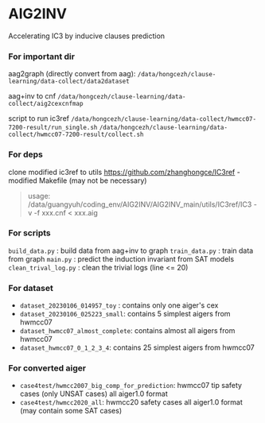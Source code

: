 # AIG2INV

Accelerating IC3 by inducive clauses prediction

### For important dir
aag2graph (directly convert from aag):
`/data/hongcezh/clause-learning/data-collect/data2dataset`

aag+inv to cnf
`/data/hongcezh/clause-learning/data-collect/aig2cexcnfmap`

script to run ic3ref
`/data/hongcezh/clause-learning/data-collect/hwmcc07-7200-result/run_single.sh`
`/data/hongcezh/clause-learning/data-collect/hwmcc07-7200-result/collect.sh`

### For deps
clone modified ic3ref to utils
https://github.com/zhanghongce/IC3ref - modified Makefile (may not be necessary)

> usage: /data/guangyuh/coding_env/AIG2INV/AIG2INV_main/utils/IC3ref/IC3 -v -f xxx.cnf < xxx.aig

### For scripts
`build_data.py` : build data from aag+inv to graph
`train_data.py` : train data from graph
`main.py` : predict the induction invariant from SAT models
`clean_trival_log.py` : clean the trivial logs (line <= 20)

### For dataset
* `dataset_20230106_014957_toy` : contains only one aiger's cex
* `dataset_20230106_025223_small`: contains 5 simplest aigers from hwmcc07
* `dataset_hwmcc07_almost_complete`: contains almost all aigers from hwmcc07
* `dataset_hwmcc07_0_1_2_3_4`: contains 25 simplest aigers from hwmcc07

### For converted aiger
* `case4test/hwmcc2007_big_comp_for_prediction`: hwmcc07 tip safety cases (only UNSAT cases) all aiger1.0 format 
* `case4test/hwmcc2020_all`: hwmcc20 safety cases all aiger1.0 format (may contain some SAT cases)